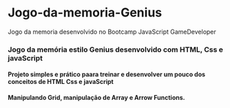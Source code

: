 # Jogo-da-memoria-Genius
Jogo da memoria desenvolvido no Bootcamp  JavaScript GameDeveloper

### Jogo da memória estilo Genius desenvolvido com HTML, Css e javaScript

#### Projeto simples e prático paara treinar e desenvolver um pouco dos conceitos de HTML Css e javaScript
#### Manipulando Grid, manipulação de Array e Arrow Functions.
